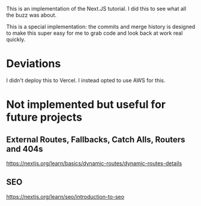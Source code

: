This is an implementation of the Next.JS tutorial. 
I did this to see what all the buzz was about. 

This is a special implementation: the commits and merge history is designed to make this super easy for me to grab code and look back at work real quickly. 

# Deviations 
I didn't deploy this to Vercel. I instead opted to use AWS for this.

# Not implemented but useful for future projects

## External Routes, Fallbacks, Catch Alls, Routers and 404s
https://nextjs.org/learn/basics/dynamic-routes/dynamic-routes-details

## SEO 
https://nextjs.org/learn/seo/introduction-to-seo
